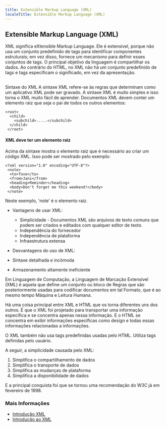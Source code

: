 ```yaml
---
title: Extensible Markup Language (XML)
localeTitle: Extensible Markup Language (XML)
---
```

## Extensible Markup Language (XML)

XML significa eXtensible Markup Language. Ele é extensível, porque não usa um conjunto predefinido de tags para identificar componentes estruturais; em vez disso, fornece um mecanismo para definir esses conjuntos de tags. O principal objetivo da linguagem é compartilhar os dados. Ao contrário do HTML, no XML não há um conjunto predefinido de tags e tags especificam o significado, em vez da apresentação.

## 

Sintaxe do XML A sintaxe XML refere-se às regras que determinam como um aplicativo XML pode ser gravado. A sintaxe XML é muito simples e isso torna o XML muito fácil de aprender. Documentos XML devem conter um elemento raiz que seja o pai de todos os outros elementos:
```
<root> 
  <child> 
    <subchild>.....</subchild> 
  </child> 
 </root> 
```

#### XML deve ter um elemento raiz

Acima da sintaxe mostra o elemento raiz que é necessário ao criar um código XML. Isso pode ser mostrado pelo exemplo:
```
<?xml version="1.0" encoding="UTF-8"?> 
 <note> 
  <to>Tove</to> 
  <from>Jani</from> 
  <heading>Reminder</heading> 
  <body>Don't forget me this weekend!</body> 
 </note> 
```

Neste exemplo, 'note' é o elemento raiz.

*   Vantagens de usar XML:
    
    *   Simplicidade - Documentos XML são arquivos de texto comuns que podem ser criados e editados com qualquer editor de texto.
    *   Independência do fornecedor
    *   Independência de plataforma
    *   Infraestrutura extensa
*   Desvantagens do uso de XML:
    
*   Sintaxe detalhada e incômoda
    
*   Armazenamento altamente ineficiente
    

Em Linguagem de Computação, a Linguagem de Marcação Extensível (XML) é aquela que define um conjunto ou bloco de Regras que são posteriormente usadas para codificar documentos em tal Formato, que é ao mesmo tempo Máquina e Leitura Humana.

Há uma coisa principal entre XML e HTML que os torna diferentes uns dos outros. É que o XML foi projetado para transportar uma informação específica e se concentra apenas nessa informação. E o HTML se concentra em exibir informações específicas como design e todas essas informações relacionadas a informações.

O XML também não usa tags predefinidas usadas pelo HTML. Utiliza tags definidas pelo usuário.

A seguir, a simplicidade causada pelo XML:

1.  Simplifica o compartilhamento de dados
2.  Simplifica o transporte de dados
3.  Simplifica as mudanças de plataforma
4.  Simplifica a disponibilidade de dados

E a principal conquista foi que se tornou uma recomendação do W3C já em fevereiro de 1998.

### Mais Informações

*   [Introdução XML](https://developer.mozilla.org/en-US/docs/XML_introduction)
*   [Introdução ao XML](https://www.w3schools.com/xml/xml_whatis.asp)
